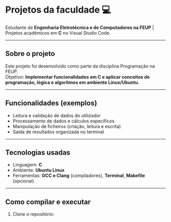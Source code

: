 # Projetos da faculdade 💻

Estudante de **Engenharia Eletrotécnica e de Computadores na FEUP** | Projetos acadêmicos em **C** no Visual Studio Code.

---

## Sobre o projeto
Este projeto foi desenvolvido como parte da disciplina Programação na FEUP.  
Objetivo: **Implementar funcionalidades em C e aplicar conceitos de programação, lógica e algoritmos em ambiente Linux/Ubuntu.**

---

## Funcionalidades (exemplos)
- Leitura e validação de dados do utilizador  
- Processamento de dados e cálculos específicos  
- Manipulação de ficheiros (criação, leitura e escrita)  
- Saída de resultados organizada no terminal  



---

## Tecnologias usadas
- Linguagem: **C**  
- Ambiente: **Ubuntu Linux**  
- Ferramentas: **GCC e Clang** (compiladores), **Terminal**, **Makefile** (opcional)  

---

## Como compilar e executar
1. Clone o repositório:
   ```bash
